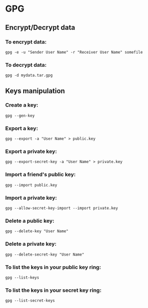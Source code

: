 # GPG

## Encrypt/Decrypt data
### To encrypt data:

    gpg -e -u "Sender User Name" -r "Receiver User Name" somefile

### To decrypt data:

    gpg -d mydata.tar.gpg

## Keys manipulation
### Create a key:

    gpg --gen-key

### Export a key:

    gpg --export -a "User Name" > public.key

### Export a private key:

    gpg --export-secret-key -a "User Name" > private.key

### Import a friend's public key:

    gpg --import public.key

### Import a private key:

    gpg --allow-secret-key-import --import private.key

### Delete a public key:

    gpg --delete-key "User Name"

### Delete a private key:

    gpg --delete-secret-key "User Name"

### To list the keys in your public key ring:

    gpg --list-keys

### To list the keys in your secret key ring:

    gpg --list-secret-keys

